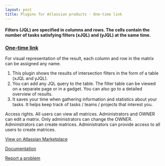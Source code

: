 ```yaml
---
layout: post
title: Plugins for Atlassian products - One-time link
---
```

#### Filters (JQL) are specified in columns and rows. The cells contain the number of tasks satisfying filters (xJQL) and (yJQL) at the same time.
### [One-time link](https://marketplace.atlassian.com/apps/1219776/one-time-link?hosting=server&tab=overview)

For visual representation of the result, each column and row in the matrix can be assigned any name.

1. This plugin shows the results of intersection filters in the form of a table (xJQL and yJQL).
2. You can add any JQL query to the table. The filter table can be viewed on a separate page or in a gadget. You can also go to a detailed overview of results.
3. It saves your time when gathering information and statistics about your tasks. It helps keep track of tasks / teams / projects that interest you.

Access rights.
All users can view all matrices.
Administrators and OWNER can edit a matrix. Only administrators can change the OWNER.
Administrators can create matrices. Administrators can provide access to all users to create matrices.



[View on Atlassian Marketplace](https://marketplace.atlassian.com/apps/1219776/one-time-link?hosting=server&tab=overview)

[Documentation](https://bitbucket.org/jibrok/one-time-link/wiki/Home)

[Report a problem](https://bitbucket.org/jibrok/one-time-link/issues?status=new&status=open)

